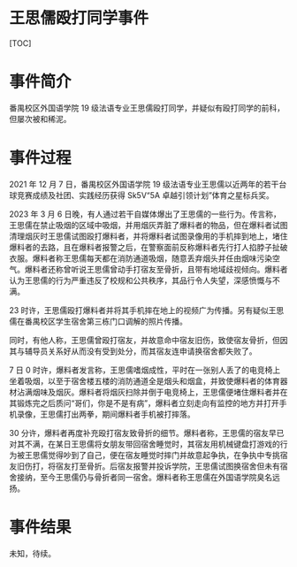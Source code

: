 # 王思儒殴打同学事件

[TOC]

# 事件简介

番禺校区外国语学院 19 级法语专业王思儒殴打同学，并疑似有殴打同学的前科，但屡次被和稀泥。

# 事件过程

2021 年 12 月 7 日，番禺校区外国语学院 19 级法语专业王思儒以近两年的若干台球竞赛成绩及社团、实践经历获得 Sk5V“5A 卓越引领计划”体育之星标兵奖。

2023 年 3 月 6 日晚，有人通过若干自媒体爆出了王思儒的一些行为。传言称，王思儒在禁止吸烟的区域中吸烟，并用烟灰弄脏了爆料者的物品，但在爆料者试图清理烟灰时王思儒试图殴打爆料者，并将爆料者试图录像用的手机摔到地上，堵住爆料者的去路，且在爆料者报警之后，在警察面前反称爆料者先行打人掐脖子扯破衣服。爆料者称王思儒每天都在消防通道吸烟，随意丢弃烟头并任由烟味污染空气。爆料者还称曾听说王思儒曾动手打宿友至骨折，且带有地域歧视倾向。爆料者认为王思儒的行为严重违反了校规和公共秩序，其品行令人失望，深感愤慨与不满。

23 时许，王思儒殴打爆料者并将其手机摔在地上的视频广为传播。另有疑似王思儒在番禺校区学生宿舍第三栋门口调解的照片传播。

同时，有他人称，王思儒曾殴打宿友，并故意命中宿友旧伤，致使宿友骨折，但因其与辅导员关系好从而没有受到处分，而其宿友连申请换宿舍都失败了。

7 日 0 时许，爆料者发言称，王思儒嗜烟成性，平时在一张别人丢了的电竞椅上坐着吸烟，以至于宿舍楼五楼的消防通道全是烟头和烟盒，并致使爆料者的体育器材沾满烟味及烟灰。爆料者将烟灰扫除并倒于电竞椅上，王思儒便堵住爆料者并在其锻炼完之后质问“哥们，你是不是有病”，爆料者立刻走向有监控的地方并打开手机录像，王思儒打出两拳，期间爆料者手机被打摔落。

30 分许，爆料者再度补充殴打宿友致骨折的细节。爆料者称，王思儒的宿友早已对其不满，在某日王思儒将女朋友带回宿舍睡觉时，其宿友用机械键盘打游戏的行为被王思儒觉得吵到了自己，便在宿友睡觉时摔门并故意起争执，在争执中专挑宿友旧伤打，将宿友打至骨折。后宿友报警并投诉学院，王思儒试图换宿舍但未有宿舍接纳，至今王思儒仍与骨折者同一宿舍。爆料者称王思儒在外国语学院臭名远扬。

# 事件结果

未知，待续。